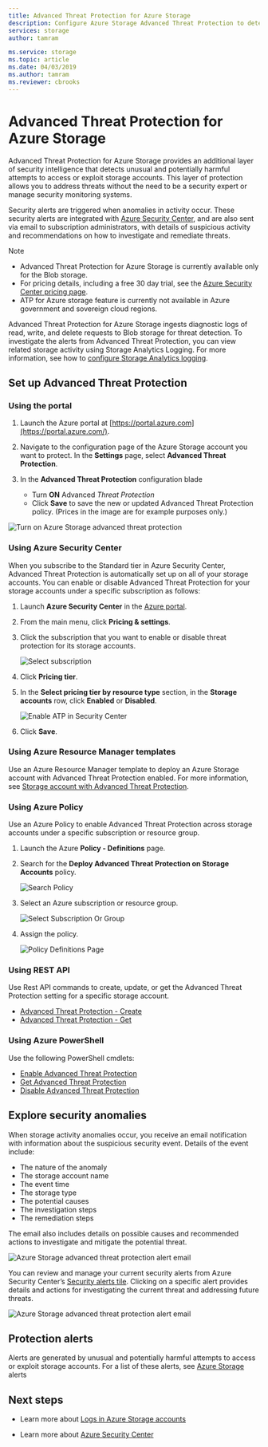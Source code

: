 ```yaml
---
title: Advanced Threat Protection for Azure Storage
description: Configure Azure Storage Advanced Threat Protection to detect anomalies in account activity and notify you of potentially harmful attempts to access your account.
services: storage
author: tamram

ms.service: storage
ms.topic: article
ms.date: 04/03/2019
ms.author: tamram
ms.reviewer: cbrooks
---
```


# Advanced Threat Protection for Azure Storage

Advanced Threat Protection for Azure Storage provides an additional layer of security intelligence that detects unusual and potentially harmful attempts to access or exploit storage accounts. This layer of protection allows you to address threats without the need to be a security expert or manage security monitoring systems. 

Security alerts are triggered when anomalies in activity occur.  These security alerts are integrated with [Azure Security Center](https://azure.microsoft.com/services/security-center/), and are also sent via email to subscription administrators, with details of suspicious activity and recommendations on how to investigate and remediate threats.

> [!NOTE]
> * Advanced Threat Protection for Azure Storage is currently available only for the Blob storage.
> * For pricing details, including a free 30 day trial, see the [Azure Security Center pricing page]( https://azure.microsoft.com/pricing/details/security-center/).
> * ATP for Azure storage feature is currently not available in Azure government and sovereign cloud regions.

Advanced Threat Protection for Azure Storage ingests diagnostic logs of read, write, and delete requests to Blob storage for threat detection. To investigate the alerts from Advanced Threat Protection, you can view related storage activity using Storage Analytics Logging. For more information, see how to [configure Storage Analytics logging](storage-monitor-storage-account.md#configure-logging).

## Set up Advanced Threat Protection 

### Using the portal

1. Launch the Azure portal at [https://portal.azure.com](https://portal.azure.com/).

2. Navigate to the configuration page of the Azure Storage account you want to protect. In the **Settings** page, select **Advanced Threat Protection**.

3. In the **Advanced Threat Protection** configuration blade
	* Turn **ON** Advanced *Threat Protection*
	* Click **Save** to save the new or updated Advanced Threat Protection policy. (Prices in the image are for example purposes only.)

![Turn on Azure Storage advanced threat protection](./media/storage-advanced-threat-protection/storage-advanced-threat-protection-turn-on.png)

### Using Azure Security Center

When you subscribe to the Standard tier in Azure Security Center, Advanced Threat Protection is automatically set up on all of your storage accounts. You can enable or disable Advanced Threat Protection for your storage accounts under a specific subscription as follows:

1. Launch **Azure Security Center** in the [Azure portal](https://portal.azure.com).
1. From the main menu, click **Pricing & settings**.
1. Click the subscription that you want to enable or disable threat protection for its storage accounts.

    ![Select subscription](./media/storage-advanced-threat-protection/storage-advanced-threat-protection-subscription.png)

1. Click **Pricing tier**.
1. In the **Select pricing tier by resource type** section, in the **Storage accounts** row, click **Enabled** or **Disabled**.

    ![Enable ATP in Security Center](./media/storage-advanced-threat-protection/storage-advanced-threat-protection-pricing2.png)
1. Click **Save**.

### Using Azure Resource Manager templates

Use an Azure Resource Manager template to deploy an Azure Storage account with Advanced Threat Protection enabled. 
For more information, see
[Storage account with Advanced Threat Protection](https://azure.microsoft.com/resources/templates/201-storage-advanced-threat-protection-create/).

### Using Azure Policy

Use an Azure Policy to enable Advanced Threat Protection across storage accounts under a specific subscription or resource group.

1. Launch the Azure **Policy - Definitions** page.

1. Search for the **Deploy Advanced Threat Protection on Storage Accounts** policy.

     ![Search Policy](./media/storage-advanced-threat-protection/storage-atp-policy-definitions.png)
  
1. Select an Azure subscription or resource group.

    ![Select Subscription Or Group](./media/storage-advanced-threat-protection/storage-atp-policy2.png)

1. Assign the policy.

    ![Policy Definitions Page](./media/storage-advanced-threat-protection/storage-atp-policy1.png)

### Using REST API
Use Rest API commands to create, update, or get the Advanced Threat Protection setting for a specific storage account.

* [Advanced Threat Protection - Create](https://docs.microsoft.com/rest/api/securitycenter/advancedthreatprotection/create)
* [Advanced Threat Protection - Get](https://docs.microsoft.com/rest/api/securitycenter/advancedthreatprotection/get)

### Using Azure PowerShell

Use the following PowerShell cmdlets:

  * [Enable Advanced Threat Protection](https://docs.microsoft.com/powershell/module/az.security/enable-azsecurityadvancedthreatprotection)
  * [Get Advanced Threat Protection](https://docs.microsoft.com/powershell/module/az.security/get-azsecurityadvancedthreatprotection)
  * [Disable Advanced Threat Protection](https://docs.microsoft.com/powershell/module/az.security/disable-azsecurityadvancedthreatprotection)

## Explore security anomalies

When storage activity anomalies occur, you receive an email notification with information about the suspicious security event. Details of the event include:

* The nature of the anomaly
* The storage account name
* The event time
* The storage type
* The potential causes 
* The investigation steps
* The remediation steps


The email also includes details on possible causes and recommended actions to investigate and mitigate the potential threat.

![Azure Storage advanced threat protection alert email](./media/storage-advanced-threat-protection/storage-advanced-threat-protection-alert-email.png)

You can review and manage your current security alerts from Azure Security Center’s [Security alerts tile](../../security-center/security-center-managing-and-responding-alerts.md#managing-security-alerts). Clicking on a specific alert provides details and actions for investigating the current threat and addressing future threats.

![Azure Storage advanced threat protection alert email](./media/storage-advanced-threat-protection/storage-advanced-threat-protection-alert.png)

## Protection alerts

Alerts are generated by unusual and potentially harmful attempts to access or exploit storage accounts. For a list of these alerts, see [Azure Storage](../../security-center/security-center-alerts-data-services) alerts

## Next steps

* Learn more about [Logs in Azure Storage accounts](/rest/api/storageservices/About-Storage-Analytics-Logging)

* Learn more about [Azure Security Center](../../security-center/security-center-intro.md)
